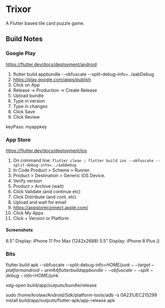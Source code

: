# Trixor

A Flutter based tile card puzzle game.

## Build Notes

### Google Play

https://flutter.dev/docs/deployment/android

1. flutter build appbundle --obfuscate --split-debug-info=../aabDebug
1. https://play.google.com/apps/publish
1. Click on App
1. Release -> Production -> Create Release
1. Upload bundle
1. Type in version
1. Type in changes
1. Click Save
1. Click Review

keyPass: myappkey

### App Store

https://flutter.dev/docs/deployment/ios

1. On command line: `flutter clean ; flutter build ios --obfuscate --split-debug-info=../aabDebug`
1. In Code Product > Scheme > Runner.
1. Product > Destination > Generic iOS Device.
1. Verify version
1. Product > Archive (wait)
1. Click Validate (and continue etc)
1. Click Distribute (and cont. etc)
1. Upload and wait for email
1. https://appstoreconnect.apple.com/
1. Click My Apps
1. Click + Version or Platform

#### Screenshots

6.5" Display: iPhone 11 Pro Max (1242x2688)
5.5" Display: iPhone 8 Plus ()

### Bits

flutter build apk --obfuscate --split-debug-info=$HOME/junk --target-platform android-arm64
flutter build appbundle --obfuscate --split-debug-info=$HOME/junk

xdg-open build/app/outputs/bundle/release


sudo /home/krolaw/Android/Sdk/platform-tools/adb -s 0A231JEC215299 install build/app/outputs/flutter-apk/app-release.apk